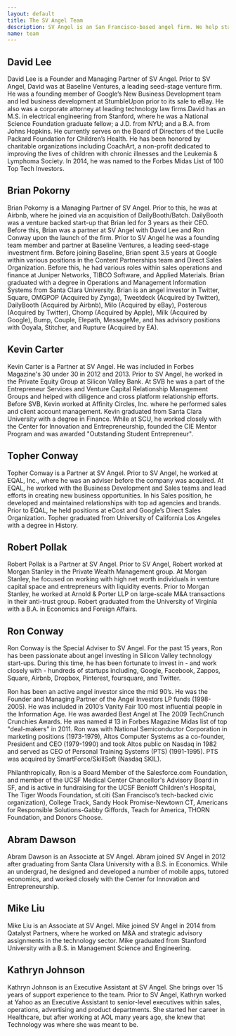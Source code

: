 ```yaml
---
layout: default
title: The SV Angel Team
description: SV Angel is an San Francisco-based angel firm. We help startups with business development, financing, Mamp;A and other strategic advice.
name: team
---
```


## David Lee
David Lee is a Founder and Managing Partner of SV Angel. Prior to SV Angel, David was at Baseline Ventures, a leading seed-stage venture firm. He was a founding member of Google’s New Business Development team and led business development at StumbleUpon prior to its sale to eBay. He also was a corporate attorney at leading technology law firms.David has an M.S. in electrical engineering from Stanford, where he was a National Science Foundation graduate fellow; a J.D. from NYU; and a B.A. from Johns Hopkins. He currently serves on the Board of Directors of the Lucile Packard Foundation for Children’s Health. He has been honored by charitable organizations including CoachArt, a non-profit dedicated to improving the lives of children with chronic illnesses and the Leukemia & Lymphoma Society. In 2014, he was named to the Forbes Midas List of 100 Top Tech Investors. 


## Brian Pokorny
Brian Pokorny is a Managing Partner of SV Angel. Prior to this, he was at Airbnb, where he joined via an acquisition of DailyBooth/Batch. DailyBooth was a venture backed start-up that Brian led for 3 years as their CEO. Before this, Brian was a partner at SV Angel with David Lee and Ron Conway upon the launch of the firm. Prior to SV Angel he was a founding team member and partner at Baseline Ventures, a leading seed-stage investment firm. Before joining Baseline, Brian spent 3.5 years at Google within various positions in the Content Partnerships team and Direct Sales Organization. Before this, he had various roles within sales operations and finance at Juniper Networks, TIBCO Software, and Applied Materials. Brian graduated with a degree in Operations and Management Information Systems from Santa Clara University. Brian is an angel investor in Twitter, Square, OMGPOP (Acquired by Zynga), Tweetdeck (Acquired by Twitter), DailyBooth (Acquired by Airbnb), Milo (Acquired by eBay), Posterous (Acquired by Twitter), Chomp (Acquired by Apple), Milk (Acquired by Google), Bump, Couple, Elepath, MessageMe, and has advisory positions with Ooyala, Stitcher, and Rupture (Acquired by EA).

## Kevin Carter
Kevin Carter is a Partner at SV Angel. He was included in Forbes Magazine's 30 under 30 in 2012 and 2013. Prior to SV Angel, he worked in the Private Equity Group at Silicon Valley Bank. At SVB he was a part of the Entrepreneur Services and Venture Capital Relationship Management Groups and helped with diligence and cross platform relationship efforts. Before SVB, Kevin worked at Affinity Circles, Inc. where he performed sales and client account management. Kevin graduated from Santa Clara University with a degree in Finance. While at SCU, he worked closely with the Center for Innovation and Entrepreneurship, founded the CIE Mentor Program and was awarded "Outstanding Student Entrepreneur".

## Topher Conway
Topher Conway is a Partner at SV Angel. Prior to SV Angel, he worked at EQAL, Inc., where he was an adviser before the company was acquired. At EQAL, he worked with the Business Development and Sales teams and lead efforts in creating new business opportunities. In his Sales position, he developed and maintained relationships with top ad agencies and brands. Prior to EQAL, he held positions at eCost and Google’s Direct Sales Organization. Topher graduated from University of California Los Angeles with a degree in History.

## Robert Pollak
Robert Pollak is a Partner at SV Angel. Prior to SV Angel, Robert worked at Morgan Stanley in the Private Wealth Management group. At Morgan Stanley, he focused on working with high net worth individuals in venture capital space and entrepreneurs with liquidity events. Prior to Morgan Stanley, he worked at Arnold &amp; Porter LLP on large-scale M&amp;A transactions in their anti-trust group. Robert graduated from the University of Virginia with a B.A. in Economics and Foreign Affairs.

## Ron Conway
Ron Conway is the Special Adviser to SV Angel. For the past 15 years, Ron has been passionate about angel investing in Silicon Valley technology start-ups. During this time, he has been fortunate to invest in - and work closely with - hundreds of startups including, Google, Facebook, Zappos, Square, Airbnb, Dropbox, Pinterest, foursquare, and Twitter.

Ron has been an active angel investor since the mid 90’s. He was the Founder and Managing Partner of the Angel Investors LP funds (1998-2005). He was included in 2010’s Vanity Fair 100 most influential people in the Information Age. He was awarded Best Angel at The 2009 TechCrunch Crunchies Awards. He was named # 13 in Forbes Magazine Midas list of top "deal-makers" in 2011. Ron was with National Semiconductor Corporation in marketing positions (1973-1979), Altos Computer Systems as a co-founder, President and CEO (1979-1990) and took Altos public on Nasdaq in 1982 and served as CEO of Personal Training Systems (PTS) (1991-1995). PTS was acquired by SmartForce/SkillSoft (Nasdaq SKIL).
 
Philanthropically, Ron is a Board Member of the Salesforce.com Foundation, and member of the UCSF Medical Center Chancellor's Advisory Board in SF, and is active in fundraising for the UCSF Benioff Children's Hospital, The Tiger Woods Foundation, sf.citi (San Francisco’s tech-backed civic organization), College Track, Sandy Hook Promise-Newtown CT, Americans for Responsible Solutions-Gabby Giffords, Teach for America, THORN Foundation, and Donors Choose.

## Abram Dawson
Abram Dawson is an Associate at SV Angel. Abram joined SV Angel in 2012 after graduating from Santa Clara University with a B.S. in Economics. While an undergrad, he designed and developed a number of mobile apps, tutored economics, and worked closely with the Center for Innovation and Entrepreneurship.

## Mike Liu
Mike Liu is an Associate at SV Angel. Mike joined SV Angel in 2014 from Qatalyst Partners, where he worked on M&A and strategic advisory assignments in the technology sector. Mike graduated from Stanford University with a B.S. in Management Science and Engineering.

## Kathryn Johnson
Kathryn Johnson is an Executive Assistant at SV Angel. She brings over 15 years of support experience to the team. Prior to SV Angel, Kathryn worked at Yahoo as an Executive Assistant to senior-level executives within sales, operations, advertising and product departments. She started her career in Healthcare, but after working at AOL many years ago, she knew that Technology was where she was meant to be.
